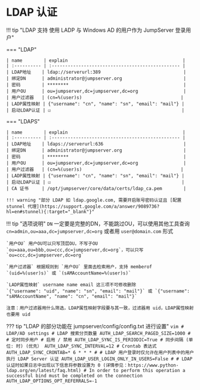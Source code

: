 # LDAP 认证

!!! tip "LDAP 支持 使用 LADP 与 Windows AD 的用户作为 JumpServer 登录用户"

=== "LDAP"

    | name        | explain                                           |
    | :---------- | :------------------------------------------------ |
    | LDAP地址    | ldap://serverurl:389                               |
    | 绑定DN      | administrator@jumpserver.org                       |
    | 密码        | ********                                           |
    | 用户OU      | ou=jumpserver,dc=jumpserver,dc=org                 |
    | 用户过滤器   | (cn=%(user)s)                                     |
    | LADP属性映射 | {"username": "cn", "name": "sn", "email": "mail"} |
    | 启动LDAP认证 | ☑️                                                 |

=== "LDAPS"

    | name        | explain                                           |
    | :---------- | :------------------------------------------------ |
    | LDAP地址    | ldaps://serverurl:636                              |
    | 绑定DN      | administrator@jumpserver.org                       |
    | 密码        | ********                                           |
    | 用户OU      | ou=jumpserver,dc=jumpserver,dc=org                 |
    | 用户过滤器   | (cn=%(user)s)                                     |
    | LADP属性映射 | {"username": "cn", "name": "sn", "email": "mail"} |
    | 启动LDAP认证 | ☑️                                                 |
    | CA 证书     | /opt/jumpserver/core/data/certs/ldap_ca.pem        |

    !!! warning "部分 LDAP 如 ldap.google.com, 需要开启账号密码认证且 [配置 stunnel 代理](https://support.google.com/a/answer/9089736?hl=en#stunnel){:target="_blank"}"

!!! tip "选项说明"
    `DN` 一定要是完整的DN，不能跳过OU，可以使用其他工具查询  
    `cn=admin,ou=aaa,dc=jumpserver,dc=org` 或者用 `user@domain.com` 形式

    `用户OU` 用户OU可以只写顶层OU，不写子OU  
    `ou=aaa,ou=bbb,ou=ccc,dc=jumpserver,dc=org`，可以只写 `ou=ccc,dc=jumpserver,dc=org`

    `用户过滤器` 根据规则到 `用户OU` 里面去检索用户，支持 memberof  
    `(uid=%(user)s)` 或 `(sAMAccountName=%(user)s)`

    `LADP属性映射` username name email 这三项不可修改删除  
    `{"username": "uid", "name": "sn", "email": "mail"}` 或 `{"username": "sAMAccountName", "name": "cn", "email": "mail"}`

    注意：用户过滤器用什么筛选，LDAP属性映射字段要与其一致，过滤器用 uid，LDAP属性映射也要用 uid


??? tip "LDAP 的部分功能在 jumpserver/config/config.txt 进行设置"
    ```vim
    # LDAP/AD settings
    # LDAP 搜索分页数量
    AUTH_LDAP_SEARCH_PAGED_SIZE=1000
    #
    # 定时同步用户
    # 启用 / 禁用
    AUTH_LDAP_SYNC_IS_PERIODIC=True
    # 同步间隔 (单位: 时) (优先）
    AUTH_LDAP_SYNC_INTERVAL=12
    # Crontab 表达式
    AUTH_LDAP_SYNC_CRONTAB=* 6 * * *
    #
    # LDAP 用户登录时仅允许在用户列表中的用户执行 LDAP Server 认证
    AUTH_LDAP_USER_LOGIN_ONLY_IN_USERS=False
    #
    # LDAP 认证时如果日志中出现以下信息将参数设置为 0 (详情参见：https://www.python-ldap.org/en/latest/faq.html)
    # In order to perform this operation a successful bind must be completed on the connection
    AUTH_LDAP_OPTIONS_OPT_REFERRALS=-1
    ```
